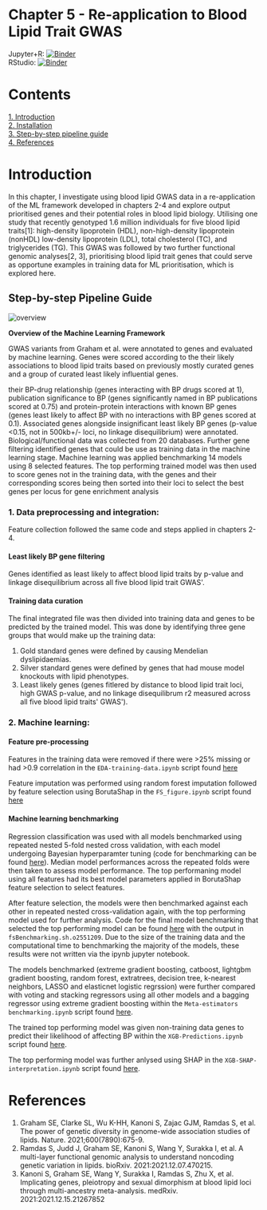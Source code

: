 # Chapter 5 - Re-application to Blood Lipid Trait GWAS
Jupyter+R: [![Binder](https://mybinder.org/badge_logo.svg)](https://mybinder.org/v2/gh/hlnicholls/PhD-Thesis/HEAD)<br />
RStudio: [![Binder](https://mybinder.org/badge_logo.svg)](https://mybinder.org/v2/gh/hlnicholls/PhD-Thesis/HEAD?urlpath=urlpath%3Drstudio)


# Contents
[1. Introduction](#introduction)<br />
[2. Installation](#installation)<br />
[3. Step-by-step pipeline guide](#step-by-step-pipeline-guide)<br />
[4. References](#references)<br />


# Introduction
In this chapter, I investigate using blood lipid GWAS data in a re-application of the ML framework developed in chapters 2-4 and explore output prioritised genes and their potential roles in blood lipid biology. Utilising one study that recently genotyped 1.6 million individuals for five blood lipid traits[1]: high-density lipoprotein (HDL), non-high-density lipoprotein (nonHDL) low-density lipoprotein (LDL), total cholesterol (TC), and triglycerides (TG). This GWAS was followed by two further functional genomic analyses[2, 3], prioritising blood lipid trait genes that could serve as opportune examples in training data for ML prioritisation, which is explored here. 

## Step-by-step Pipeline Guide

![overview](https://i.imgur.com/AEN6Sun.png)

**Overview of the Machine Learning Framework** 

GWAS variants from Graham et al. were annotated to genes and evaluated by machine learning. Genes were scored according to the their likely associations to blood lipid traits based on previously mostly curated genes and a group of curated least likely influential genes.

their BP-drug relationship (genes interacting with BP drugs scored at 1), publication significance to BP (genes significantly named in BP publications scored at 0.75) and protein-protein interactions with known BP genes (genes least likely to affect BP with no interactions with BP genes scored at 0.1). Associated genes alongside insignificant least likely BP genes (p-value <0.15, not in 500kb+/- loci, no linkage disequilibrium) were annotated. Biological/functional data was collected from 20 databases. Further gene filtering identified genes that could be use as training data in the machine learning stage. Machine learning was applied benchmarking 14 models using 8 selected features. The top performing trained model was then used to score genes not in the training data, with the genes and their corresponding scores being then sorted into their loci to select the best genes per locus for gene enrichment analysis

### 1. Data preprocessing and integration:

Feature collection followed the same code and steps applied in chapters 2-4.

#### Least likely BP gene filtering

Genes identified as least likely to affect blood lipid traits by p-value and linkage disequilibrium across all five blood lipid trait GWAS'.



#### Training data curation
The final integrated file was then divided into training data and genes to be predicted by the trained model. This was done by identifying three gene groups that would make up the training data:
1. Gold standard genes were defined by causing Mendelian dyslipidaemias.
2. Silver standard genes were defined by genes that had mouse model knockouts with lipid phenotypes.
3. Least likely genes (genes fitlered by distance to blood lipid trait loci, high GWAS p-value, and no linkage disequilibrum r2 measured across all five blood lipid traits' GWAS').



### 2. Machine learning:

#### Feature pre-processing

Features in the training data were removed if there were >25% missing or had >0.9 correlation in the ```EDA-training-data.ipynb``` script found [here](https://github.com/hlnicholls/PhD-Thesis/blob/main/Chapter5/EDA-training-data.ipynb)

Feature imputation was performed using random forest imputation followed by feature selection using BorutaShap in the ```FS_figure.ipynb``` script found [here](https://github.com/hlnicholls/PhD-Thesis/blob/main/Chapter5/FS%20figure.ipynb)

#### Machine learning benchmarking
 
Regression classification was used with all models benchmarked using repeated nested 5-fold nested cross validation, with each model undergoing Bayesian hyperparamter tuning (code for benchmarking can be found [here](https://github.com/hlnicholls/BP-GWAS-Predict/blob/main/Machine%20learning/Selected-Features-ML.ipynb)).  Median model performances across the repeated folds were then taken to assess model performance. The top performaning model using all features had its best model parameters applied in BorutaShap feature selection to select features.

After feature selection, the models were then benchmarked against each other in repeated nested cross-validation again, with the top performing model used for further analysis. Code for the final model benchmarking that selected the top performing model can be found [here](https://github.com/hlnicholls/PhD-Thesis/blob/main/Chapter5/FSML_pipeline.py) with the output in ``` fsBenchmarking.sh.o2551209 ```. Due to the size of the training data and the computational time to benchmarking the majority of the models, these results were not written via the ipynb jupyter notebook.

The models benchmarked (extreme gradient boosting, catboost, lightgbm gradient boosting, random forest, extratrees, decision tree, k-nearest neighbors, LASSO and elasticnet logistic regrssion) were further compared with voting and stacking regressors using all other models and a bagging regressor using extreme gradient boosting within the ```Meta-estimators benchmarking.ipynb``` script found [here](https://github.com/hlnicholls/PhD-Thesis/blob/main/Chapter5/Meta-estimators%20benchmarking.ipynb).

The trained top performing model was given non-training data genes to predict their likelihood of affecting BP within the ```XGB-Predictions.ipynb``` script found [here](https://github.com/hlnicholls/PhD-Thesis/blob/main/Chapter5/XGB-Predictions.ipynb).

The top performing model was further anlysed using SHAP in the ```XGB-SHAP-interpretation.ipynb``` script found [here](https://github.com/hlnicholls/PhD-Thesis/blob/main/Chapter5/XGB-SHAP-interpretation.ipynb).
 

# References
1. Graham SE, Clarke SL, Wu K-HH, Kanoni S, Zajac GJM, Ramdas S, et al. The power of genetic diversity in genome-wide association studies of lipids. Nature. 2021;600(7890):675-9.
2. Ramdas S, Judd J, Graham SE, Kanoni S, Wang Y, Surakka I, et al. A multi-layer functional genomic analysis to understand noncoding genetic variation in lipids. bioRxiv. 2021:2021.12.07.470215.
3. Kanoni S, Graham SE, Wang Y, Surakka I, Ramdas S, Zhu X, et al. Implicating genes, pleiotropy and sexual dimorphism at blood lipid loci through multi-ancestry meta-analysis. medRxiv. 2021:2021.12.15.21267852

